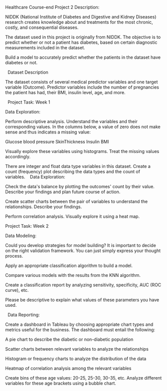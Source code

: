 Healthcare
Course-end Project 2
Description:

NIDDK (National Institute of Diabetes and Digestive and Kidney Diseases) research creates knowledge about and treatments for the most chronic, costly, and consequential diseases.

The dataset used in this project is originally from NIDDK. The objective is to predict whether or not a patient has diabetes, based on certain diagnostic measurements included in the dataset.

Build a model to accurately predict whether the patients in the dataset have diabetes or not. 


 
Dataset Description

The dataset consists of several medical predictor variables and one target variable (Outcome). Predictor variables include the number of pregnancies the patient has had, their BMI, insulin level, age, and more.

 
Project Task: Week 1


Data Exploration:


Perform descriptive analysis. Understand the variables and their corresponding values. In the columns below, a value of zero does not make sense and thus indicates a missing value:

Glucose
blood pressure
SkinThickness
Insulin
BMI

Visually explore these variables using histograms. Treat the missing values accordingly.

There are integer and float data type variables in this dataset. Create a count (frequency) plot describing the data types and the count of variables. 
 
Data Exploration:

Check the data's balance by plotting the outcomes' count by their value. Describe your findings and plan future course of action.

Create scatter charts between the pair of variables to understand the relationships. Describe your findings.

Perform correlation analysis. Visually explore it using a heat map.


 Project Task: Week 2

 
Data Modeling:

Could you develop strategies for model building? It is important to decide on the right validation framework. You can just simply express your thought process. 

Apply an appropriate classification algorithm to build a model.

Compare various models with the results from the KNN algorithm.

Create a classification report by analyzing sensitivity, specificity, AUC (ROC curve), etc.

Please be descriptive to explain what values of these parameters you have used.

 
Data Reporting:


Create a dashboard in Tableau by choosing appropriate chart types and metrics useful for the business. The dashboard must entail the following:


A pie chart to describe the diabetic or non-diabetic population

Scatter charts between relevant variables to analyze the relationships

Histogram or frequency charts to analyze the distribution of the data

Heatmap of correlation analysis among the relevant variables

Create bins of these age values: 20-25, 25-30, 30-35, etc. Analyze different variables for these age brackets using a bubble chart.



